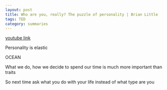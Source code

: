 ```yaml
---
layout: post
title: Who are you, really? The puzzle of personality | Brian Little
tags: TED
category: summaries 
--- 
```


[youtube link](https://www.youtube.com/watch?v=qYvXk_bqlBk)

Personality is elastic 

OCEAN 

What we do, how we decide to spend our time is much more important than traits 

So next time ask what you do with your life instead of what type are you 


